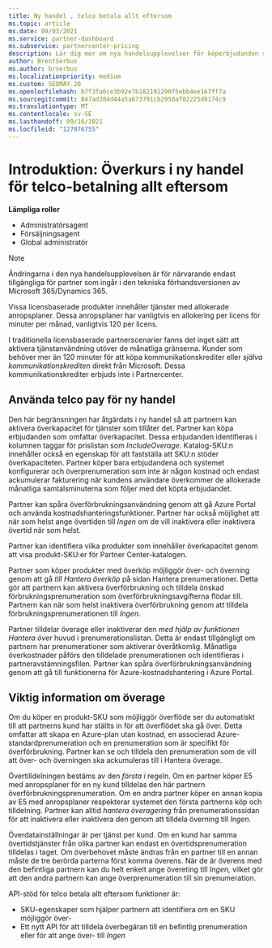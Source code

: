 ```yaml
---
title: Ny handel , telco betala allt eftersom
ms.topic: article
ms.date: 09/03/2021
ms.service: partner-dashboard
ms.subservice: partnercenter-pricing
description: Lär dig mer om nya handelsupplevelser för köperbjudanden som möjliggör betalning när du går över.
author: BrentSerbus
ms.author: brserbus
ms.localizationpriority: medium
ms.custom: SEOMAY.20
ms.openlocfilehash: b7f3fa6ce3b92e7b182192290f5ebb4ee167ff7a
ms.sourcegitcommit: 847ad384d44a5a673791cb2950af02225d8174c9
ms.translationtype: MT
ms.contentlocale: sv-SE
ms.lasthandoff: 09/16/2021
ms.locfileid: "127876755"
---
```

# <a name="introduction-new-commerce-overage-for-telco-pay-as-you-go"></a>Introduktion: Överkurs i ny handel för telco-betalning allt eftersom

**Lämpliga roller**

- Administratörsagent
- Försäljningsagent
- Global administratör

> [!NOTE]
> Ändringarna i den nya handelsupplevelsen är för närvarande endast tillgängliga för partner som ingår i den tekniska förhandsversionen av Microsoft 365/Dynamics 365.

Vissa licensbaserade produkter innehåller tjänster med allokerade anropsplaner. Dessa anropsplaner har vanligtvis en allokering per licens för minuter per månad, vanligtvis 120 per licens.

I traditionella licensbaserade partnerscenarier fanns det inget sätt att aktivera tjänstanvändning utöver de månatliga gränserna. Kunder som behöver mer än 120 minuter för att köpa kommunikationskrediter eller *själva kommunikationskrediten* direkt från Microsoft.  Dessa kommunikationskrediter erbjuds inte i Partnercenter.

## <a name="using-new-commerce-telco-pay-as-you-go"></a>Använda telco pay för ny handel ##

Den här begränsningen har åtgärdats i ny handel så att partnern kan aktivera överkapacitet för tjänster som tillåter det. Partner kan köpa erbjudanden som omfattar överkapacitet. Dessa erbjudanden identifieras i kolumnen taggar för prislistan som *IncludeOverage*. Katalog-SKU:n innehåller också en egenskap för att fastställa att SKU:n stöder överkapaciteten. Partner köper bara erbjudandena och systemet konfigurerar och överprenumeration som inte är någon kostnad och endast ackumulerar fakturering när kundens användare överkommer de allokerade månatliga samtalsminuterna som följer med det köpta erbjudandet.

Partner kan spåra överförbrukningsanvändning genom att gå Azure Portal och använda kostnadshanteringsfunktioner. Partner har också möjlighet att när som helst ange övertiden till *Ingen* om de vill inaktivera eller inaktivera övertid när som helst.

Partner kan identifiera vilka produkter som innehåller överkapacitet genom att visa produkt-SKU:er för Partner Center-katalogen. 

Partner som köper produkter med överköp möjliggör över- och överning genom att gå *till Hantera överköp* på sidan Hantera prenumerationer. Detta gör att partnern kan aktivera överförbrukning och tilldela önskad förbrukningsprenumeration som överförbrukningsavgifterna flödar till. Partnern kan när som helst inaktivera överförbrukning genom att tilldela förbrukningsprenumerationen till *Ingen.*

Partner tilldelar överage eller inaktiverar den *med hjälp av funktionen Hantera över* huvud i prenumerationslistan. Detta är endast tillgängligt om partnern har prenumerationer som aktiverar överåtkomlig. Månatliga överkostnader påförs den tilldelade prenumerationen och identifieras i partneravstämningsfilen. Partner kan spåra överförbrukningsanvändning genom att gå till funktionerna för Azure-kostnadshantering i Azure Portal. 

## <a name="important-details-about-overage"></a>Viktig information om överage ##

Om du köper en produkt-SKU som möjliggör överflöde ser du automatiskt till att partnerns kund har ställts in för att överflödet ska gå över. Detta omfattar att skapa en Azure-plan utan kostnad, en associerad Azure-standardprenumeration och en prenumeration som är specifikt för överförbrukning. Partner kan se och tilldela den prenumeration som de vill att över- och överningen ska ackumuleras till i Hantera överage.

Övertilldelningen bestäms av den *första i* regeln. Om en partner köper E5 med anropsplaner för en ny kund tilldelas den här partnern överförbrukningsprenumeration. Om en andra partner köper en annan kopia av E5 med anropsplaner respekterar systemet den första partnerns köp och tilldelning. Partner kan alltid *hantera överagering* från prenumerationssidan för att inaktivera eller inaktivera den genom att tilldela överning till *Ingen.*

Överdatainställningar är per tjänst per kund. Om en kund har samma övertidstjänster från olika partner kan endast en övertidsprenumeration tilldelas i taget. Om överbehovet måste ändras från en partner till en annan måste de tre berörda parterna först komma överens. När de är överens med den befintliga partnern kan du helt enkelt ange övereting till *Ingen,* vilket gör att den andra partnern kan ange överprenumeration till sin prenumeration.

API-stöd för telco betala allt eftersom funktioner är:

- SKU-egenskaper som hjälper partnern att identifiera om en SKU möjliggör över-
- Ett nytt API för att tilldela överbegäran till en befintlig prenumeration eller för att ange över- till *Ingen*
